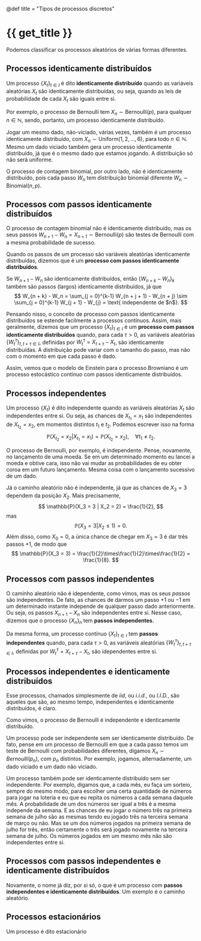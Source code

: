 @def title = "Tipos de processos discretos"

# {{ get_title }}

Podemos classificar os processos aleatórios de várias formas diferentes.

## Processos identicamente distribuídos

Um processo $\{X_t\}_{t\in I}$ é dito **identicamente distribuído** quando as variáveis aleatórias $X_t$ são identicamente distribuídas, ou seja, quando as leis de probabilidade de cada $X_t$ são iguais entre si.

Por exemplo, o processo de Bernoulli tem $X_n \sim \textrm{Bernoulli}(p)$, para qualquer $n\in \mathbb{N}$, sendo, portanto, um processo identicamente distribuído.

Jogar um mesmo dado, não-viciado, várias vezes, também é um processo identicamente distribuído, com $X_n \sim \textrm{Uniform}(1, 2, \ldots, 6),$ para todo $n\in \mathbb{N}$. Mesmo um dado viciado também gera um processo identicamente distribuído, já que é o mesmo dado que estamos jogando. A distribuição só não será uniforme.

O processo de contagem binomial, por outro lado, não é identicamente distribuído, pois cada passo $W_n$ tem distribuição binomial diferente $W_n \sim \textrm{Binomial}(n, p)$.

## Processos com passos identicamente distribuídos

O processo de contagem binomial não é identicamente distribuído, mas os seus passos $W_{n+1} - W_n = X_{n+1} \sim \textrm{Bernoulli}(p)$ são testes de Bernoulli com a mesma probabilidade de sucesso.

Quando os passos de um processo são variáveis aleatórias identicamente distribuídas, dizemos que é um **processo com passos identicamente distribuídos**.

Se $W_{n + 1} - W_n$ são identicamente distribuídos, então $\{W_{n + k} - W_n\}_k$ também são passos (largos) identicamente distribuídos, já que
$$
W_{n + k} - W_n = \sum_{j = 0}^{k-1} W_{n + j + 1} - W_{n + j} \sim \sum_{j = 0}^{k-1} W_{j + 1} - W_{j} = \text{ independente de $n$}.
$$

Pensando nisso, o conceito de processo com passos identicamente distribuídos se estende facilmente a processos contínuos. Assim, mais geralmente, dizemos que um processo $\{X_t\}_{t\in I}$ é um **processo com passos identicamente distribuídos** quando, para cada $\tau > 0$, as variáveis aleatórias $\{W_t^\tau\}_{t, t+\tau \in I}$, definidas por $W_t^\tau = X_{t + \tau} - X_t$, são identicamente distribuídas. A distribuição pode variar com o tamanho do passo, mas não com o momento em que cada passo é dado.

Assim, vemos que o modelo de Einstein para o processo Browniano é um processo estocástico contínuo com passos identicamente distribuídos.

## Processos independentes

Um processo $\{X_t\}$ é dito independente quando as variáveis aleatórias $X_t$ são independentes entre si. Ou seja, as chances de $X_{t_1} = x_1$ são independentes de $X_{t_2} = x_2$, em momentos distintos $t_1$ e $t_2$. Podemos escrever isso na forma
$$
\mathbb{P}(X_{t_2} = x_2 | X_{t_1} = x_1) = \mathbb{P}(X_{t_2} = x_2), \quad \forall t_1 \neq t_2.
$$

O processo de Bernoulli, por exemplo, é independente. Pense, novamente, no lançamento de uma moeda. Se em um determinado momento eu lancei a moeda e obtive cara, isso não vai mudar as probabilidades de eu obter coroa em um futuro lançamento. Mesma coisa com o lançamento sucessivo de um dado.

Já o caminho aleatório não é independente, já que as chances de $X_3 = 3$ dependem da posição $X_2$. Mais precisamente,
$$
\mathbb{P}(X_3 = 3 | X_2 = 2) = \frac{1}{2},
$$
mas
$$
\mathbb{P}(X_3 = 3 | X_2 \leq 1) = 0.
$$
Além disso, como $X_0 = 0$, a única chance de chegar em $X_3 = 3$ é dar três passos $+1$, de modo que
$$
\mathbb{P}(X_3 = 3) = \frac{1}{2}\times\frac{1}{2}\times\frac{1}{2} = \frac{1}{8}.
$$

## Processos com passos independentes

O caminho aleatório não é idependente, como vimos, mas os seus *passos* são independentes. De fato, as chances de darmos um passo $+1$ ou $-1$ em um determinado instante independe de qualquer passo dado anteriormente. Ou seja, os passos $X_{n+1} - X_n$ são independentes entre si. Nesse caso, dizemos que o processo $\{X_n\}_n$ tem **passos independentes.**

Da mesma forma, um processo contínuo $\{X_t\}_{t\in I}$ tem **passos independentes** quando, para cada $\tau > 0$, as variáveis aleatórias $\{W_t^\tau\}_{t, t+\tau \in I}$, definidas por $W_t^\tau = X_{t + \tau} - X_t$, são idependentes entre si.

## Processos independentes e identicamente distribuídos

Esse processos, chamados simplesmente de *iid*, ou *i.i.d.*, ou *I.I.D.*, são aqueles que são, ao mesmo tempo, independentes e identicamente distribuídos, é claro.

Como vimos, o processo de Bernoulli é independente e identicamente distribuído.

Um processo pode ser independente sem ser identicamente distribuído. De fato, pense em um processo de Bernoulli em que a cada passo temos um teste de Bernoulli com probabilidades diferentes, digamos $X_n \sim Bernoulli(p_n)$, com $p_n$ distintos. Por exemplo, jogamos, alternadamente, um dado viciado e um dado não viciado.

Um processo também pode ser identicamente distribuído sem ser independente. Por exemplo, digamos que, a cada mês, eu faça um sorteio, sempre do mesmo modo, para escolher uma certa quantidade de números para jogar na loteria e eu que eu repita os números a cada semana daquele mês. A probabilidade de um dos números ser igual a três é a mesma independe da semana. E as chances de eu jogar o número três na primeira semana de julho são as mesmas tendo eu jogado três na terceira semana de março ou não. Mas se um dos números jogados na primeira semana de julho for três, então certamente o três será jogado novamente na terceira semana de julho. Os números jogados em um mesmo mês não são independentes entre si.

## Processos com passos independentes e identicamente distribuídos

Novamente, o nome já diz, por si só, o que é um processo com **passos independentes e identicamente distribuídos**. Um exemplo é o caminho aleatório.

## Processos estacionários

Um processo é dito estacionário
